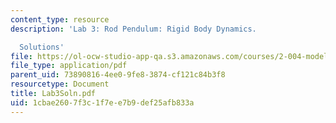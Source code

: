 ```yaml
---
content_type: resource
description: 'Lab 3: Rod Pendulum: Rigid Body Dynamics.

  Solutions'
file: https://ol-ocw-studio-app-qa.s3.amazonaws.com/courses/2-004-modeling-dynamics-and-control-ii-spring-2003/1cbae2607f3c1f7ee7b9def25afb833a_Lab3Soln.pdf
file_type: application/pdf
parent_uid: 73890816-4ee0-9fe8-3874-cf121c84b3f8
resourcetype: Document
title: Lab3Soln.pdf
uid: 1cbae260-7f3c-1f7e-e7b9-def25afb833a
---
```


